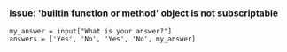 ### issue: 'builtin function or method' object is not subscriptable

```
my_answer = input["What is your answer?"]
answers = ['Yes', 'No', 'Yes', 'No', my_answer]
```
